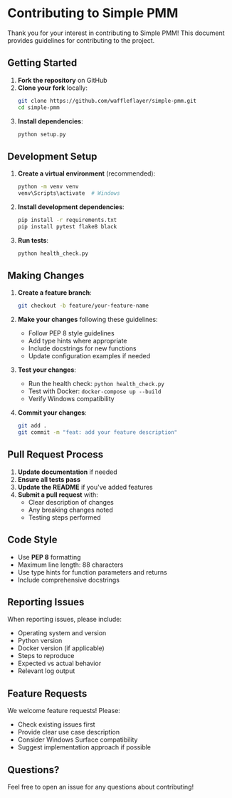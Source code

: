 # Contributing to Simple PMM

Thank you for your interest in contributing to Simple PMM! This document provides guidelines for contributing to the project.

## Getting Started

1. **Fork the repository** on GitHub
2. **Clone your fork** locally:
   ```bash
   git clone https://github.com/waffleflayer/simple-pmm.git
   cd simple-pmm
   ```
3. **Install dependencies**:
   ```bash
   python setup.py
   ```

## Development Setup

1. **Create a virtual environment** (recommended):
   ```bash
   python -m venv venv
   venv\Scripts\activate  # Windows
   ```

2. **Install development dependencies**:
   ```bash
   pip install -r requirements.txt
   pip install pytest flake8 black
   ```

3. **Run tests**:
   ```bash
   python health_check.py
   ```

## Making Changes

1. **Create a feature branch**:
   ```bash
   git checkout -b feature/your-feature-name
   ```

2. **Make your changes** following these guidelines:
   - Follow PEP 8 style guidelines
   - Add type hints where appropriate
   - Include docstrings for new functions
   - Update configuration examples if needed

3. **Test your changes**:
   - Run the health check: `python health_check.py`
   - Test with Docker: `docker-compose up --build`
   - Verify Windows compatibility

4. **Commit your changes**:
   ```bash
   git add .
   git commit -m "feat: add your feature description"
   ```

## Pull Request Process

1. **Update documentation** if needed
2. **Ensure all tests pass**
3. **Update the README** if you've added features
4. **Submit a pull request** with:
   - Clear description of changes
   - Any breaking changes noted
   - Testing steps performed

## Code Style

- Use **PEP 8** formatting
- Maximum line length: 88 characters
- Use type hints for function parameters and returns
- Include comprehensive docstrings

## Reporting Issues

When reporting issues, please include:
- Operating system and version
- Python version
- Docker version (if applicable)
- Steps to reproduce
- Expected vs actual behavior
- Relevant log output

## Feature Requests

We welcome feature requests! Please:
- Check existing issues first
- Provide clear use case description
- Consider Windows Surface compatibility
- Suggest implementation approach if possible

## Questions?

Feel free to open an issue for any questions about contributing!
